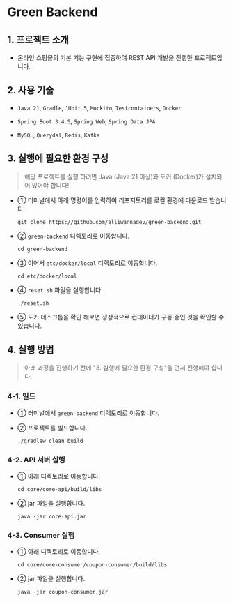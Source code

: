 # Green Backend

## 1. 프로젝트 소개

* 온라인 쇼핑몰의 기본 기능 구현에 집중하여 REST API 개발을 진행한 프로젝트입니다.

## 2. 사용 기술

* `Java 21`, `Gradle`, `JUnit 5`, `Mockito`, `Testcontainers`, `Docker`

* `Spring Boot 3.4.5`, `Spring Web`, `Spring Data JPA`

* `MySQL`, `Querydsl`, `Redis`, `Kafka`

## 3. 실행에 필요한 환경 구성
> 해당 프로젝트를 실행 하려면 Java (Java 21 이상)와 도커 (Docker)가 설치되어 있어야 합니다!

* ① 터미널에서 아래 명령어를 입력하여 리포지토리를 로컬 환경에 다운로드 받습니다.

    ```
    git clone https://github.com/alliwannadev/green-backend.git
    ```

* ② `green-backend` 디렉토리로 이동합니다.

    ```
    cd green-backend
    ```

* ③ 이어서 `etc/docker/local` 디렉토리로 이동합니다.

    ```
    cd etc/docker/local
    ```

* ④ `reset.sh` 파일을 실행합니다.

    ```
    ./reset.sh
    ```

* ⑤ 도커 데스크톱을 확인 해보면 정상적으로 컨테이너가 구동 중인 것을 확인할 수 있습니다.

## 4. 실행 방법
> 아래 과정을 진행하기 전에 "3. 실행에 필요한 환경 구성"을 먼저 진행해야 합니다.

### 4-1. 빌드

* ① 터미널에서 `green-backend` 디렉토리로 이동합니다.

* ② 프로젝트를 빌드합니다.

  ```
  ./gradlew clean build
  ```

### 4-2. API 서버 실행

* ① 아래 디렉토리로 이동합니다.

  ```
  cd core/core-api/build/libs
  ```

* ② jar 파일을 실행합니다.

  ```
  java -jar core-api.jar
  ```

### 4-3. Consumer 실행

* ① 아래 디렉토리로 이동합니다.

  ```
  cd core/core-consumer/coupon-consumer/build/libs
  ```

* ② jar 파일을 실행합니다.

  ```
  java -jar coupon-consumer.jar
  ```
